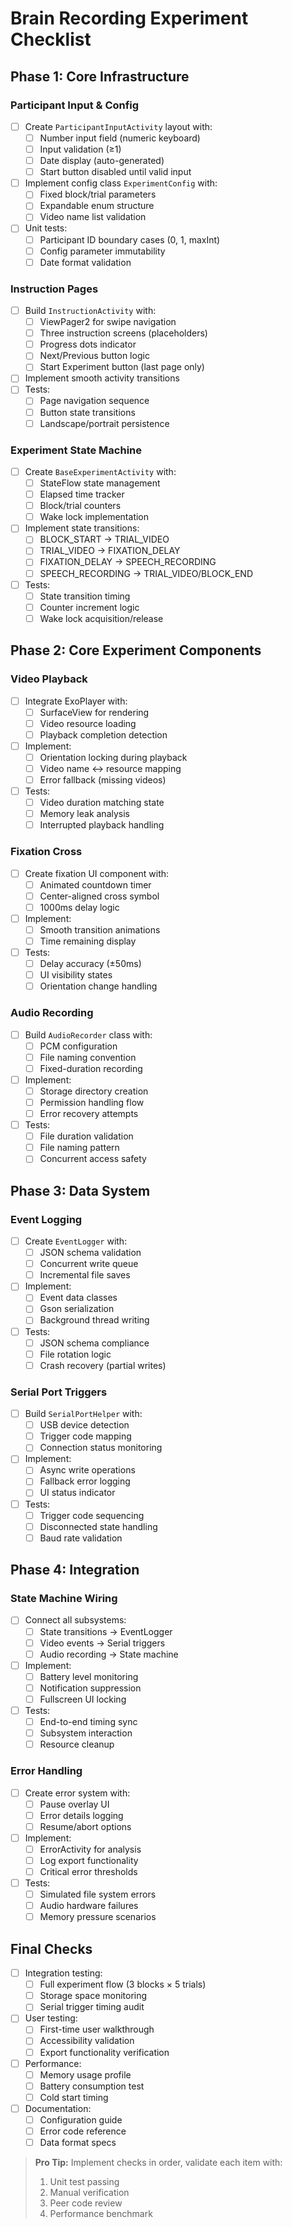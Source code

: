 # Brain Recording Experiment Checklist

## Phase 1: Core Infrastructure
### Participant Input & Config
- [ ] Create `ParticipantInputActivity` layout with:
  - [ ] Number input field (numeric keyboard)
  - [ ] Input validation (≥1)
  - [ ] Date display (auto-generated)
  - [ ] Start button disabled until valid input
- [ ] Implement config class `ExperimentConfig` with:
  - [ ] Fixed block/trial parameters
  - [ ] Expandable enum structure
  - [ ] Video name list validation
- [ ] Unit tests:
  - [ ] Participant ID boundary cases (0, 1, maxInt)
  - [ ] Config parameter immutability
  - [ ] Date format validation

### Instruction Pages
- [ ] Build `InstructionActivity` with:
  - [ ] ViewPager2 for swipe navigation
  - [ ] Three instruction screens (placeholders)
  - [ ] Progress dots indicator
  - [ ] Next/Previous button logic
  - [ ] Start Experiment button (last page only)
- [ ] Implement smooth activity transitions
- [ ] Tests:
  - [ ] Page navigation sequence
  - [ ] Button state transitions
  - [ ] Landscape/portrait persistence

### Experiment State Machine
- [ ] Create `BaseExperimentActivity` with:
  - [ ] StateFlow state management
  - [ ] Elapsed time tracker
  - [ ] Block/trial counters
  - [ ] Wake lock implementation
- [ ] Implement state transitions:
  - [ ] BLOCK_START → TRIAL_VIDEO
  - [ ] TRIAL_VIDEO → FIXATION_DELAY
  - [ ] FIXATION_DELAY → SPEECH_RECORDING
  - [ ] SPEECH_RECORDING → TRIAL_VIDEO/BLOCK_END
- [ ] Tests:
  - [ ] State transition timing
  - [ ] Counter increment logic
  - [ ] Wake lock acquisition/release

## Phase 2: Core Experiment Components
### Video Playback
- [ ] Integrate ExoPlayer with:
  - [ ] SurfaceView for rendering
  - [ ] Video resource loading
  - [ ] Playback completion detection
- [ ] Implement:
  - [ ] Orientation locking during playback
  - [ ] Video name ↔ resource mapping
  - [ ] Error fallback (missing videos)
- [ ] Tests:
  - [ ] Video duration matching state
  - [ ] Memory leak analysis
  - [ ] Interrupted playback handling

### Fixation Cross
- [ ] Create fixation UI component with:
  - [ ] Animated countdown timer
  - [ ] Center-aligned cross symbol
  - [ ] 1000ms delay logic
- [ ] Implement:
  - [ ] Smooth transition animations
  - [ ] Time remaining display
- [ ] Tests:
  - [ ] Delay accuracy (±50ms)
  - [ ] UI visibility states
  - [ ] Orientation change handling

### Audio Recording
- [ ] Build `AudioRecorder` class with:
  - [ ] PCM configuration
  - [ ] File naming convention
  - [ ] Fixed-duration recording
- [ ] Implement:
  - [ ] Storage directory creation
  - [ ] Permission handling flow
  - [ ] Error recovery attempts
- [ ] Tests:
  - [ ] File duration validation
  - [ ] File naming pattern
  - [ ] Concurrent access safety

## Phase 3: Data System
### Event Logging
- [ ] Create `EventLogger` with:
  - [ ] JSON schema validation
  - [ ] Concurrent write queue
  - [ ] Incremental file saves
- [ ] Implement:
  - [ ] Event data classes
  - [ ] Gson serialization
  - [ ] Background thread writing
- [ ] Tests:
  - [ ] JSON schema compliance
  - [ ] File rotation logic
  - [ ] Crash recovery (partial writes)

### Serial Port Triggers
- [ ] Build `SerialPortHelper` with:
  - [ ] USB device detection
  - [ ] Trigger code mapping
  - [ ] Connection status monitoring
- [ ] Implement:
  - [ ] Async write operations
  - [ ] Fallback error logging
  - [ ] UI status indicator
- [ ] Tests:
  - [ ] Trigger code sequencing
  - [ ] Disconnected state handling
  - [ ] Baud rate validation

## Phase 4: Integration
### State Machine Wiring
- [ ] Connect all subsystems:
  - [ ] State transitions → EventLogger
  - [ ] Video events → Serial triggers
  - [ ] Audio recording → State machine
- [ ] Implement:
  - [ ] Battery level monitoring
  - [ ] Notification suppression
  - [ ] Fullscreen UI locking
- [ ] Tests:
  - [ ] End-to-end timing sync
  - [ ] Subsystem interaction
  - [ ] Resource cleanup

### Error Handling
- [ ] Create error system with:
  - [ ] Pause overlay UI
  - [ ] Error details logging
  - [ ] Resume/abort options
- [ ] Implement:
  - [ ] ErrorActivity for analysis
  - [ ] Log export functionality
  - [ ] Critical error thresholds
- [ ] Tests:
  - [ ] Simulated file system errors
  - [ ] Audio hardware failures
  - [ ] Memory pressure scenarios

## Final Checks
- [ ] Integration testing:
  - [ ] Full experiment flow (3 blocks × 5 trials)
  - [ ] Storage space monitoring
  - [ ] Serial trigger timing audit
- [ ] User testing:
  - [ ] First-time user walkthrough
  - [ ] Accessibility validation
  - [ ] Export functionality verification
- [ ] Performance:
  - [ ] Memory usage profile
  - [ ] Battery consumption test
  - [ ] Cold start timing
- [ ] Documentation:
  - [ ] Configuration guide
  - [ ] Error code reference
  - [ ] Data format specs

> **Pro Tip:** Implement checks in order, validate each item with:
> 1. Unit test passing
> 2. Manual verification
> 3. Peer code review
> 4. Performance benchmark